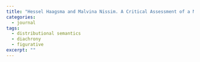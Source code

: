 ```yaml
---
title: "Hessel Haagsma and Malvina Nissim. A Critical Assessment of a Method for Detecting Diachronic Meaning Shifts: Lessons Learnt from Experiments on Dutch. *Computational Linguistics in the Netherlands Journal (CLIN)*, Vol. 7, pp. 65–78. 2017."
categories: 
  - journal
tags:
  - distributional semantics
  - diachrony
  - figurative
excerpt: ""
---
```

